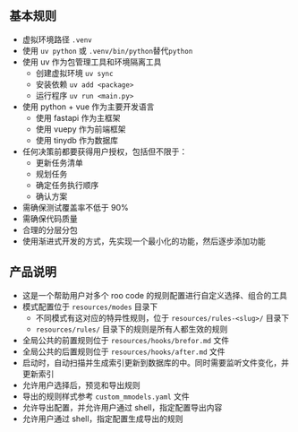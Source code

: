 ## 基本规则

- 虚拟环境路径 `.venv`
- 使用 `uv python` 或 `.venv/bin/python`替代`python`
- 使用 uv 作为包管理工具和环境隔离工具
  - 创建虚拟环境 `uv sync`
  - 安装依赖 `uv add <package>`
  - 运行程序 `uv run <main.py>`
- 使用 python + vue 作为主要开发语言
  - 使用 fastapi 作为主框架
  - 使用 vuepy 作为前端框架
  - 使用 tinydb 作为数据库
- 任何决策前都要获得用户授权，包括但不限于：
  - 更新任务清单
  - 规划任务
  - 确定任务执行顺序
  - 确认方案
- 需确保测试覆盖率不低于 90%
- 需确保代码质量
- 合理的分层分包
- 使用渐进式开发的方式，先实现一个最小化的功能，然后逐步添加功能

## 产品说明

- 这是一个帮助用户对多个 roo code 的规则配置进行自定义选择、组合的工具
- 模式配置位于 `resources/modes` 目录下
  - 不同模式有这对应的特异性规则，位于 `resources/rules-<slug>/` 目录下
  - `resources/rules/` 目录下的规则是所有人都生效的规则
- 全局公共的前置规则位于 `resources/hooks/brefor.md` 文件
- 全局公共的后置规则位于 `resources/hooks/after.md` 文件
- 启动时，自动扫描并生成索引更新到数据库的中。同时需要监听文件变化，并更新索引
- 允许用户选择后，预览和导出规则
- 导出的规则样式参考 `custom_mmodels.yaml` 文件
- 允许导出配置，并允许用户通过 shell，指定配置导出内容
- 允许用户通过 shell，指定配置生成导出的规则

